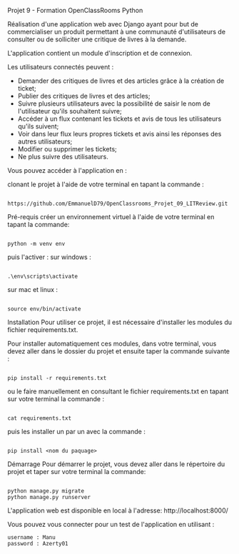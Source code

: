 Projet 9 - Formation OpenClassRooms Python

Réalisation d'une application web avec Django ayant pour but de commercialiser un produit permettant à une communauté d'utilisateurs de consulter ou de solliciter une critique de livres à la demande.

L'application contient un module d'inscription et de connexion.

Les utilisateurs connectés peuvent :
<ul>
<li>Demander des critiques de livres et des articles grâce à la création de ticket;</li>
<li>Publier des critiques de livres et des articles;</li>
<li>Suivre plusieurs utilisateurs avec la possibilité de saisir le nom de l'utilisateur qu'ils souhaitent suivre;</li>
<li>Accéder à un flux contenant les tickets et avis de tous les utilisateurs qu'ils suivent;</li>
<li>Voir dans leur flux leurs propres tickets et avis ainsi les réponses des autres utilisateurs;</li>
<li>Modifier ou supprimer les tickets;</li>
<li>Ne plus suivre des utilisateurs.</li>
</ul>

Vous pouvez accéder à l'application en :

clonant le projet à l'aide de votre terminal en tapant la commande :
<br> 

```

https://github.com/EmmanuelD79/OpenClassrooms_Projet_09_LITReview.git

```

Pré-requis
créer un environnement virtuel à l'aide de votre terminal en tapant la commande:

```

python -m venv env

````

puis l'activer :
sur windows :

```

.\env\scripts\activate

```

sur mac et linux :

```

source env/bin/activate

```

Installation
Pour utiliser ce projet, il est nécessaire d'installer les modules du fichier requirements.txt.

Pour installer automatiquement ces modules, dans votre terminal, vous devez aller dans le dossier du projet et ensuite taper la commande suivante :
```

pip install -r requirements.txt

```

ou le faire manuellement en consultant le fichier requirements.txt en tapant sur votre terminal la commande :

```

cat requirements.txt

```

puis les installer un par un avec la commande :

```

pip install <nom du paquage>

```

Démarrage
Pour démarrer le projet, vous devez aller dans le répertoire du projet et taper sur votre terminal la commande:

```

python manage.py migrate
python manage.py runserver

```


L'application web est disponible en local à l'adresse:  http://localhost:8000/

Vous pouvez vous connecter pour un test de l'application en utilisant :
```
username : Manu
password : Azerty01

```
